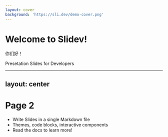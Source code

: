 ```yaml
---
layout: cover
background: 'https://sli.dev/demo-cover.png'
---
```


# Welcome to Slidev!
你们好！

Presetation Slides for Developers

<!--
发吉萨飞机
发方发
发的
console.log('a');
-->

---
layout: center
---

# Page 2
- Write Slides in a single Markdown file
- Themes, code blocks, interactive components
- Read the docs to learn more!

<!--
题词
-->
